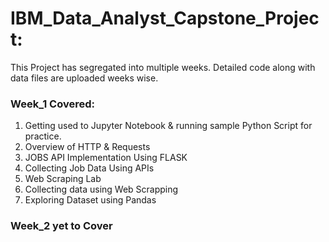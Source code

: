 # IBM_Data_Analyst_Capstone_Project:
This Project has segregated into multiple weeks. Detailed code along with data files are uploaded weeks wise.
### Week_1 Covered:
1. Getting used to Jupyter Notebook & running sample Python Script for practice.
2. Overview of HTTP & Requests
3. JOBS API Implementation Using FLASK
4. Collecting Job Data Using APIs
5. Web Scraping Lab
6. Collecting data using Web Scrapping
7. Exploring Dataset using Pandas
### Week_2 yet to Cover
